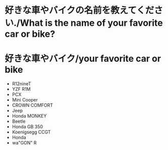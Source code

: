 # 好きな車やバイクの名前を教えてください./What is the name of your favorite car or bike?

# 好きな車やバイク/your favorite car or bike
- R12nineT
- YZF R1M
- PCX
- Mini Cooper
- CROWN COMFORT
- Jeep
- Honda MONKEY
- Beetle
- Honda GB 350
- Koenigsegg CCGT
- Honda
- wa"GON" R

